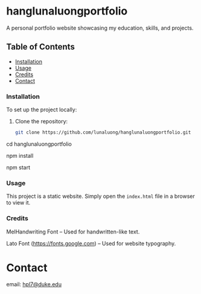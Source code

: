 # hanglunaluongportfolio

A personal portfolio website showcasing my education, skills, and projects.

## Table of Contents
- [Installation](#installation)
- [Usage](#usage)
- [Credits](#credits)
- [Contact](#contact)

### Installation
To set up the project locally:

1. Clone the repository:
   ```bash
   git clone https://github.com/lunaluong/hanglunaluongportfolio.git
cd hanglunaluongportfolio

npm install

npm start

### Usage
This project is a static website. Simply open the `index.html` file in a browser to view it.
### Credits
MelHandwriting Font – Used for handwritten-like text.

Lato Font (https://fonts.google.com) – Used for website typography.
# Contact 
email: hpl7@duke.edu
